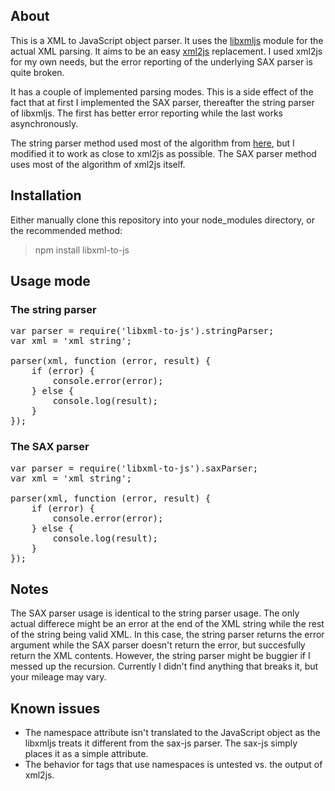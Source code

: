 ## About

This is a XML to JavaScript object parser. It uses the [libxmljs](https://github.com/polotek/libxmljs) module for the actual XML parsing. It aims to be an easy [xml2js](https://github.com/Leonidas-from-XIV/node-xml2js) replacement. I used xml2js for my own needs, but the error reporting of the underlying SAX parser is quite broken.

It has a couple of implemented parsing modes. This is a side effect of the fact that at first I implemented the SAX parser, thereafter the string parser of libxmljs. The first has better error reporting while the last works asynchronously.

The string parser method used most of the algorithm from [here](http://mscdex.net/code-snippets/), but I modified it to work as close to xml2js as possible. The SAX parser method uses most of the algorithm of xml2js itself.

## Installation

Either manually clone this repository into your node_modules directory, or the recommended method:

> npm install libxml-to-js

## Usage mode

### The string parser

<pre>
var parser = require('libxml-to-js').stringParser;
var xml = 'xml string';

parser(xml, function (error, result) {
	if (error) {
		console.error(error);
	} else {
		console.log(result);
	}
});
</pre>

### The SAX parser

<pre>
var parser = require('libxml-to-js').saxParser;
var xml = 'xml string';

parser(xml, function (error, result) {
	if (error) {
		console.error(error);
	} else {
		console.log(result);
	}
});
</pre>

## Notes

The SAX parser usage is identical to the string parser usage. The only actual differece might be an error at the end of the XML string while the rest of the string being valid XML. In this case, the string parser returns the error argument while the SAX parser doesn't return the error, but succesfully return the XML contents. However, the string parser might be buggier if I messed up the recursion. Currently I didn't find anything that breaks it, but your mileage may vary.

## Known issues

 * The namespace attribute isn't translated to the JavaScript object as the libxmljs treats it different from the sax-js parser. The sax-js simply places it as a simple attribute.
 * The behavior for tags that use namespaces is untested vs. the output of xml2js.
